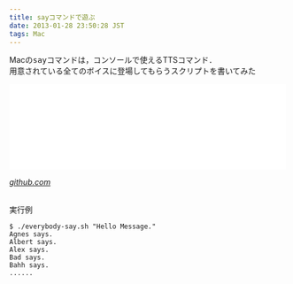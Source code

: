 ```yaml
---
title: sayコマンドで遊ぶ
date: 2013-01-28 23:50:28 JST
tags: Mac
---
```


Macの<span style="font-family:monospace">say</span>コマンドは，コンソールで使えるTTSコマンド．<br />
用意されている全てのボイスに登場してもらうスクリプトを書いてみた

<iframe src="//hatenablog-parts.com/embed?url=https%3A%2F%2Fgithub.com%2FiBenza%2Feverything-say" title="ueokande/everything-say" class="embed-card embed-webcard" scrolling="no" frameborder="0" style="display: block; width: 100%; height: 155px; max-width: 500px; margin: 10px 0px;"></iframe>

<cite>[github.com](https://github.com/iBenza/everything-say)</cite>

<br />実行例

```
$ ./everybody-say.sh "Hello Message."
Agnes says.
Albert says.
Alex says.
Bad says.
Bahh says.
......
```

